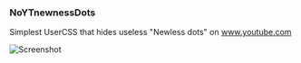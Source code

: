 ### NoYTnewnessDots
Simplest UserCSS that hides useless "Newless dots" on www.youtube.com

![Screenshot](https://user-images.githubusercontent.com/42794343/125235364-c97ccc80-e2fb-11eb-8b6d-8924c7f5f2bb.png)
